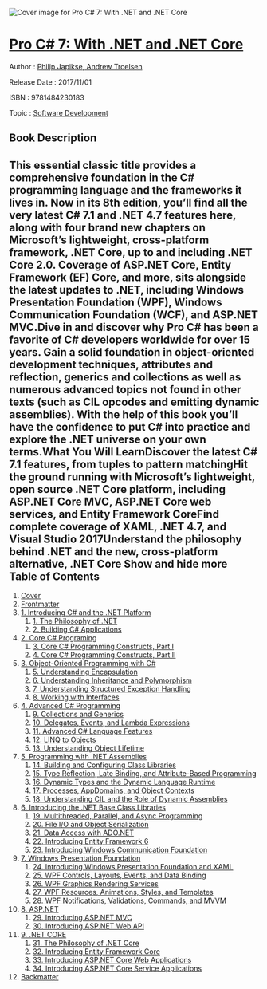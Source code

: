 ![Cover image for Pro C# 7: With .NET and .NET Core](https://imgdetail.ebookreading.net/cover/cover/software_development/EB9781484230183.jpg)

[Pro C# 7: With .NET and .NET Core](https://ebookreading.net/view/book/Pro+C%23+7%3A+With+.NET+and+.NET+Core-EB9781484230183_1.html "Pro C# 7: With .NET and .NET Core")
====================================================================================================================

Author : [Philip Japikse](https://ebookreading.net/search/author/Philip+Japikse),[ Andrew Troelsen](https://ebookreading.net/search/author/+Andrew+Troelsen)

Release Date : 2017/11/01

ISBN : 9781484230183

Topic : [Software Development](https://ebookreading.net/search/category/software-development)

Book Description
-----------------

 This essential classic title provides a comprehensive foundation in the C# programming language and the frameworks it lives in. Now in its 8th edition, you’ll find all the very latest C# 7.1 and .NET 4.7 features here, along with four brand new chapters on Microsoft’s lightweight, cross-platform framework, .NET Core, up to and including .NET Core 2.0. Coverage of ASP.NET Core, Entity Framework (EF) Core, and more, sits alongside the latest updates to .NET, including Windows Presentation Foundation (WPF), Windows Communication Foundation (WCF), and ASP.NET MVC.Dive in and discover why Pro C# has been a favorite of C# developers worldwide for over 15 years. Gain a solid foundation in object-oriented development techniques, attributes and reflection, generics and collections as well as numerous advanced topics not found in other texts (such as CIL opcodes and emitting dynamic assemblies). With the help of this book you’ll have the confidence to put C# into practice and explore the .NET universe on your own terms.What You Will LearnDiscover the latest C# 7.1 features, from tuples to pattern matchingHit the ground running with Microsoft’s lightweight, open source .NET Core platform, including ASP.NET Core MVC, ASP.NET Core web services, and Entity Framework CoreFind complete coverage of XAML, .NET 4.7, and Visual Studio 2017Understand the philosophy behind .NET and the new, cross-platform alternative, .NET Core        Show and hide more                
Table of Contents
-----------------

1. [Cover](https://ebookreading.net/view/book/Pro+C%23+7%3A+With+.NET+and+.NET+Core-EB9781484230183_1.html)
1. [Frontmatter](https://ebookreading.net/view/book/Pro+C%23+7%3A+With+.NET+and+.NET+Core-EB9781484230183_2.html)
1. [1. Introducing C# and the .NET Platform](https://ebookreading.net/view/book/Pro+C%23+7%3A+With+.NET+and+.NET+Core-EB9781484230183_3.html)
    1. [1. The Philosophy of .NET](https://ebookreading.net/view/book/Pro+C%23+7%3A+With+.NET+and+.NET+Core-EB9781484230183_4.html)
    1. [2. Building C# Applications](https://ebookreading.net/view/book/Pro+C%23+7%3A+With+.NET+and+.NET+Core-EB9781484230183_5.html)
1. [2. Core C# Programing](https://ebookreading.net/view/book/Pro+C%23+7%3A+With+.NET+and+.NET+Core-EB9781484230183_6.html)
    1. [3. Core C# Programming Constructs, Part I](https://ebookreading.net/view/book/Pro+C%23+7%3A+With+.NET+and+.NET+Core-EB9781484230183_7.html)
    1. [4. Core C# Programming Constructs, Part II](https://ebookreading.net/view/book/Pro+C%23+7%3A+With+.NET+and+.NET+Core-EB9781484230183_8.html)
1. [3. Object-Oriented Programming with C#](https://ebookreading.net/view/book/Pro+C%23+7%3A+With+.NET+and+.NET+Core-EB9781484230183_9.html)
    1. [5. Understanding Encapsulation](https://ebookreading.net/view/book/Pro+C%23+7%3A+With+.NET+and+.NET+Core-EB9781484230183_10.html)
    1. [6. Understanding Inheritance and Polymorphism](https://ebookreading.net/view/book/Pro+C%23+7%3A+With+.NET+and+.NET+Core-EB9781484230183_11.html)
    1. [7. Understanding Structured Exception Handling](https://ebookreading.net/view/book/Pro+C%23+7%3A+With+.NET+and+.NET+Core-EB9781484230183_12.html)
    1. [8. Working with Interfaces](https://ebookreading.net/view/book/Pro+C%23+7%3A+With+.NET+and+.NET+Core-EB9781484230183_13.html)
1. [4. Advanced C# Programming](https://ebookreading.net/view/book/Pro+C%23+7%3A+With+.NET+and+.NET+Core-EB9781484230183_14.html)
    1. [9. Collections and Generics](https://ebookreading.net/view/book/Pro+C%23+7%3A+With+.NET+and+.NET+Core-EB9781484230183_15.html)
    1. [10. Delegates, Events, and Lambda Expressions](https://ebookreading.net/view/book/Pro+C%23+7%3A+With+.NET+and+.NET+Core-EB9781484230183_16.html)
    1. [11. Advanced C# Language Features](https://ebookreading.net/view/book/Pro+C%23+7%3A+With+.NET+and+.NET+Core-EB9781484230183_17.html)
    1. [12. LINQ to Objects](https://ebookreading.net/view/book/Pro+C%23+7%3A+With+.NET+and+.NET+Core-EB9781484230183_18.html)
    1. [13. Understanding Object Lifetime](https://ebookreading.net/view/book/Pro+C%23+7%3A+With+.NET+and+.NET+Core-EB9781484230183_19.html)
1. [5. Programming with .NET Assemblies](https://ebookreading.net/view/book/Pro+C%23+7%3A+With+.NET+and+.NET+Core-EB9781484230183_20.html)
    1. [14. Building and Configuring Class Libraries](https://ebookreading.net/view/book/Pro+C%23+7%3A+With+.NET+and+.NET+Core-EB9781484230183_21.html)
    1. [15. Type Reflection, Late Binding, and Attribute-Based Programming](https://ebookreading.net/view/book/Pro+C%23+7%3A+With+.NET+and+.NET+Core-EB9781484230183_22.html)
    1. [16. Dynamic Types and the Dynamic Language Runtime](https://ebookreading.net/view/book/Pro+C%23+7%3A+With+.NET+and+.NET+Core-EB9781484230183_23.html)
    1. [17. Processes, AppDomains, and Object Contexts](https://ebookreading.net/view/book/Pro+C%23+7%3A+With+.NET+and+.NET+Core-EB9781484230183_24.html)
    1. [18. Understanding CIL and the Role of Dynamic Assemblies](https://ebookreading.net/view/book/Pro+C%23+7%3A+With+.NET+and+.NET+Core-EB9781484230183_25.html)
1. [6. Introducing the .NET Base Class Libraries](https://ebookreading.net/view/book/Pro+C%23+7%3A+With+.NET+and+.NET+Core-EB9781484230183_26.html)
    1. [19. Multithreaded, Parallel, and Async Programming](https://ebookreading.net/view/book/Pro+C%23+7%3A+With+.NET+and+.NET+Core-EB9781484230183_27.html)
    1. [20. File I/O and Object Serialization](https://ebookreading.net/view/book/Pro+C%23+7%3A+With+.NET+and+.NET+Core-EB9781484230183_28.html)
    1. [21. Data Access with ADO.NET](https://ebookreading.net/view/book/Pro+C%23+7%3A+With+.NET+and+.NET+Core-EB9781484230183_29.html)
    1. [22. Introducing Entity Framework 6](https://ebookreading.net/view/book/Pro+C%23+7%3A+With+.NET+and+.NET+Core-EB9781484230183_30.html)
    1. [23. Introducing Windows Communication Foundation](https://ebookreading.net/view/book/Pro+C%23+7%3A+With+.NET+and+.NET+Core-EB9781484230183_31.html)
1. [7. Windows Presentation Foundation](https://ebookreading.net/view/book/Pro+C%23+7%3A+With+.NET+and+.NET+Core-EB9781484230183_32.html)
    1. [24. Introducing Windows Presentation Foundation and XAML](https://ebookreading.net/view/book/Pro+C%23+7%3A+With+.NET+and+.NET+Core-EB9781484230183_33.html)
    1. [25. WPF Controls, Layouts, Events, and Data Binding](https://ebookreading.net/view/book/Pro+C%23+7%3A+With+.NET+and+.NET+Core-EB9781484230183_34.html)
    1. [26. WPF Graphics Rendering Services](https://ebookreading.net/view/book/Pro+C%23+7%3A+With+.NET+and+.NET+Core-EB9781484230183_35.html)
    1. [27. WPF Resources, Animations, Styles, and Templates](https://ebookreading.net/view/book/Pro+C%23+7%3A+With+.NET+and+.NET+Core-EB9781484230183_36.html)
    1. [28. WPF Notifications, Validations, Commands, and MVVM](https://ebookreading.net/view/book/Pro+C%23+7%3A+With+.NET+and+.NET+Core-EB9781484230183_37.html)
1. [8. ASP.NET](https://ebookreading.net/view/book/Pro+C%23+7%3A+With+.NET+and+.NET+Core-EB9781484230183_38.html)
    1. [29. Introducing ASP.NET MVC](https://ebookreading.net/view/book/Pro+C%23+7%3A+With+.NET+and+.NET+Core-EB9781484230183_39.html)
    1. [30. Introducing ASP.NET Web API](https://ebookreading.net/view/book/Pro+C%23+7%3A+With+.NET+and+.NET+Core-EB9781484230183_40.html)
1. [9. .NET CORE](https://ebookreading.net/view/book/Pro+C%23+7%3A+With+.NET+and+.NET+Core-EB9781484230183_41.html)
    1. [31. The Philosophy of .NET Core](https://ebookreading.net/view/book/Pro+C%23+7%3A+With+.NET+and+.NET+Core-EB9781484230183_42.html)
    1. [32. Introducing Entity Framework Core](https://ebookreading.net/view/book/Pro+C%23+7%3A+With+.NET+and+.NET+Core-EB9781484230183_43.html)
    1. [33. Introducing ASP.NET Core Web Applications](https://ebookreading.net/view/book/Pro+C%23+7%3A+With+.NET+and+.NET+Core-EB9781484230183_44.html)
    1. [34. Introducing ASP.NET Core Service Applications](https://ebookreading.net/view/book/Pro+C%23+7%3A+With+.NET+and+.NET+Core-EB9781484230183_45.html)
1. [Backmatter](https://ebookreading.net/view/book/Pro+C%23+7%3A+With+.NET+and+.NET+Core-EB9781484230183_46.html)
